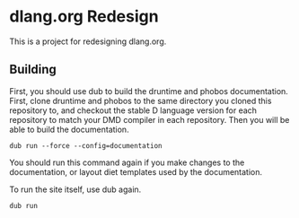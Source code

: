 # dlang.org Redesign

This is a project for redesigning dlang.org.

## Building

First, you should use dub to build the druntime and phobos documentation.
First, clone druntime and phobos to the same directory you cloned this
repository to, and checkout the stable D language version for each repository
to match your DMD compiler in each repository. Then you will be able to
build the documentation.

```
dub run --force --config=documentation
```

You should run this command again if you make changes to the documentation, or
layout diet templates used by the documentation.

To run the site itself, use dub again.

```
dub run
```
